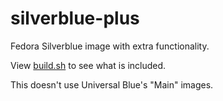 # silverblue-plus

Fedora Silverblue image with extra functionality.

View [build.sh](build.sh) to see what is included.

This doesn't use Universal Blue's "Main" images.
